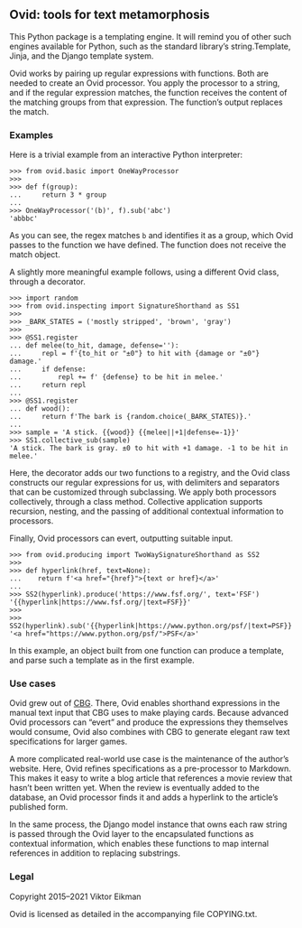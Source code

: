 ## Ovid: tools for text metamorphosis

This Python package is a templating engine. It will remind you of other such
engines available for Python, such as the standard library’s string.Template,
Jinja, and the Django template system.

Ovid works by pairing up regular expressions with functions. Both are
needed to create an Ovid processor. You apply the processor to a string,
and if the regular expression matches, the function receives the content
of the matching groups from that expression. The function’s output replaces
the match.

### Examples

Here is a trivial example from an interactive Python interpreter:

    >>> from ovid.basic import OneWayProcessor
    >>>
    >>> def f(group):
    ...     return 3 * group
    ...
    >>> OneWayProcessor('(b)', f).sub('abc')
    'abbbc'

As you can see, the regex matches `b` and identifies it as a group, which
Ovid passes to the function we have defined. The function does not
receive the match object.

A slightly more meaningful example follows, using a different Ovid class,
through a decorator.

    >>> import random
    >>> from ovid.inspecting import SignatureShorthand as SS1
    >>>
    >>> _BARK_STATES = ('mostly stripped', 'brown', 'gray')
    >>>
    >>> @SS1.register
    ... def melee(to_hit, damage, defense=''):
    ...     repl = f'{to_hit or "±0"} to hit with {damage or "±0"} damage.'
    ...     if defense:
    ...         repl += f' {defense} to be hit in melee.'
    ...     return repl
    ...
    >>> @SS1.register
    ... def wood():
    ...     return f'The bark is {random.choice(_BARK_STATES)}.'
    ...
    >>> sample = 'A stick. {{wood}} {{melee||+1|defense=-1}}'
    >>> SS1.collective_sub(sample)
    'A stick. The bark is gray. ±0 to hit with +1 damage. -1 to be hit in melee.'

Here, the decorator adds our two functions to a registry, and the Ovid class
constructs our regular expressions for us, with delimiters and separators that
can be customized through subclassing. We apply both processors collectively,
through a class method. Collective application supports recursion, nesting, and
the passing of additional contextual information to processors.

Finally, Ovid processors can evert, outputting suitable input.

    >>> from ovid.producing import TwoWaySignatureShorthand as SS2
    >>>
    >>> def hyperlink(href, text=None):
    ...    return f'<a href="{href}">{text or href}</a>'
    ...
    >>> SS2(hyperlink).produce('https://www.fsf.org/', text='FSF')
    '{{hyperlink|https://www.fsf.org/|text=FSF}}'
    >>>
    >>> SS2(hyperlink).sub('{{hyperlink|https://www.python.org/psf/|text=PSF}}')
    '<a href="https://www.python.org/psf/">PSF</a>'

In this example, an object built from one function can produce a template,
and parse such a template as in the first example.

### Use cases

Ovid grew out of [CBG](https://github.com/veikman/cbg). There, Ovid enables
shorthand expressions in the manual text input that CBG uses to make
playing cards. Because advanced Ovid processors can “evert” and produce
the expressions they themselves would consume, Ovid also combines with CBG
to generate elegant raw text specifications for larger games.

A more complicated real-world use case is the maintenance of the author’s
website. Here, Ovid refines specifications as a pre-processor to Markdown.
This makes it easy to write a blog article that references a movie review that
hasn’t been written yet. When the review is eventually added to the database,
an Ovid processor finds it and adds a hyperlink to the article’s published
form.

In the same process, the Django model instance that owns each raw string is
passed through the Ovid layer to the encapsulated functions as contextual
information, which enables these functions to map internal references in
addition to replacing substrings.

### Legal

Copyright 2015–2021 Viktor Eikman

Ovid is licensed as detailed in the accompanying file COPYING.txt.
